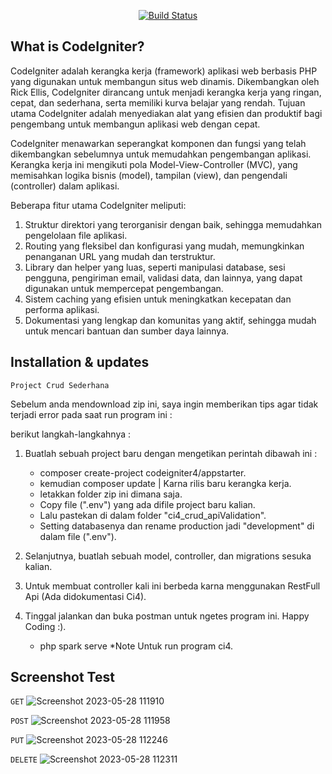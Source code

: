 <p align="center">
<a href="https://www.codeigniter.com"> <img src="https://logowik.com/content/uploads/images/651_codeigniter.jpg" alt="Build Status"></a>
</p>

## What is CodeIgniter?

CodeIgniter adalah kerangka kerja (framework) aplikasi web berbasis PHP yang digunakan untuk membangun situs web dinamis. Dikembangkan oleh Rick Ellis, CodeIgniter dirancang untuk menjadi kerangka kerja yang ringan, cepat, dan sederhana, serta memiliki kurva belajar yang rendah. Tujuan utama CodeIgniter adalah menyediakan alat yang efisien dan produktif bagi pengembang untuk membangun aplikasi web dengan cepat.

CodeIgniter menawarkan seperangkat komponen dan fungsi yang telah dikembangkan sebelumnya untuk memudahkan pengembangan aplikasi. Kerangka kerja ini mengikuti pola Model-View-Controller (MVC), yang memisahkan logika bisnis (model), tampilan (view), dan pengendali (controller) dalam aplikasi.

Beberapa fitur utama CodeIgniter meliputi:

1. Struktur direktori yang terorganisir dengan baik, sehingga memudahkan pengelolaan file aplikasi.
2. Routing yang fleksibel dan konfigurasi yang mudah, memungkinkan penanganan URL yang mudah dan terstruktur.
3. Library dan helper yang luas, seperti manipulasi database, sesi pengguna, pengiriman email, validasi data, dan lainnya, yang dapat digunakan untuk mempercepat pengembangan.
4. Sistem caching yang efisien untuk meningkatkan kecepatan dan performa aplikasi.
5. Dokumentasi yang lengkap dan komunitas yang aktif, sehingga mudah untuk mencari bantuan dan sumber daya lainnya.

## Installation & updates

`Project Crud Sederhana`

Sebelum anda mendownload zip ini, saya ingin memberikan tips agar tidak terjadi error pada saat run program ini :

berikut langkah-langkahnya :

1. Buatlah sebuah project baru dengan mengetikan perintah dibawah ini :
    - composer create-project codeigniter4/appstarter.
    - kemudian composer update | Karna rilis baru kerangka kerja.
    - letakkan folder zip ini dimana saja.
    - Copy file (".env") yang ada difile project baru kalian.
    - Lalu pastekan di dalam folder "ci4_crud_apiValidation".
    - Setting databasenya dan rename production jadi "development" di dalam file (".env").

2. Selanjutnya, buatlah sebuah model, controller, dan migrations sesuka kalian.
3. Untuk membuat controller kali ini berbeda karna menggunakan RestFull Api (Ada didokumentasi Ci4).
5. Tinggal jalankan dan buka postman untuk ngetes program ini. Happy Coding :).
    - php spark serve *Note Untuk run program ci4.

## Screenshot Test
`GET`
![Screenshot 2023-05-28 111910](https://github.com/Dhanz199/Ci4_Crud_ApiValidation/assets/68377029/b21ec33d-e8bd-441b-8509-a4cb4216bbd6)

`POST`
![Screenshot 2023-05-28 111958](https://github.com/Dhanz199/Ci4_Crud_ApiValidation/assets/68377029/73baa892-74b4-469e-a3d2-2e822fbda5a2)

`PUT`
![Screenshot 2023-05-28 112246](https://github.com/Dhanz199/Ci4_Crud_ApiValidation/assets/68377029/d0812678-9981-4081-9208-30e9ccb682c1)

`DELETE`
![Screenshot 2023-05-28 112311](https://github.com/Dhanz199/Ci4_Crud_ApiValidation/assets/68377029/84579de5-3c7d-455a-9975-561277e31290)
